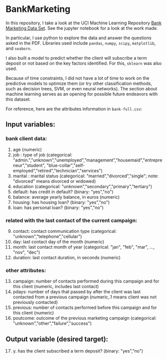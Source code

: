 # BankMarketing

In this repository, I take a look at the UCI Machine Learning Repository [Bank Marketing Data Set](https://archive.ics.uci.edu/ml/datasets/bank+marketing). See the jupyter notebook for a look at the work made.

In particular, I use python to explore the data and answer the questions asked in the PDF. Libraries used include `pandas`, `numpy`, `scipy`, `matplotlib`, and `seaborn`.

I also built a model to predict whether the client will subscribe a term deposit or not based on the key factors identified. For this, `sklearn` was also used.

Because of time constraints, I did not have a lot of time to work on the predictive models to optimize them (or try other classification methods, such as decision trees, SVM, or even neural networks). The section about machine learning serves as an opening for possible future endeavors with this dataset.

For reference, here are the attributes information in `bank-full.csv`:

## Input variables:
### bank client data:
1. age (numeric)
2. job : type of job (categorical: "admin.","unknown","unemployed","management","housemaid","entrepreneur","student", "blue-collar","self-employed","retired","technician","services") 
3. marital : marital status (categorical: "married","divorced","single"; note: "divorced" means divorced or widowed)
4. education (categorical: "unknown","secondary","primary","tertiary")
5. default: has credit in default? (binary: "yes","no")
6. balance: average yearly balance, in euros (numeric) 
7. housing: has housing loan? (binary: "yes","no")
8. loan: has personal loan? (binary: "yes","no")
### related with the last contact of the current campaign:
9. contact: contact communication type (categorical: "unknown","telephone","cellular") 
10. day: last contact day of the month (numeric)
11. month: last contact month of year (categorical: "jan", "feb", "mar", ..., "nov", "dec")
12. duration: last contact duration, in seconds (numeric)
### other attributes:
13. campaign: number of contacts performed during this campaign and for this client (numeric, includes last contact)
14. pdays: number of days that passed by after the client was last contacted from a previous campaign (numeric,.1 means client was not previously contacted)
15. previous: number of contacts performed before this campaign and for this client (numeric)
16. poutcome: outcome of the previous marketing campaign (categorical: "unknown","other","failure","success")

## Output variable (desired target):
17. y. has the client subscribed a term deposit? (binary: "yes","no")